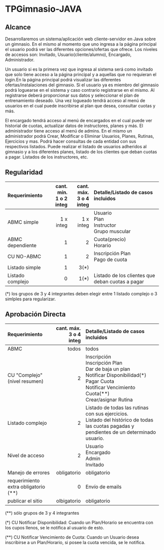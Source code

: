 # TPGimnasio-JAVA

## Alcance
Desarrollaremos un sistema/aplicación web cliente-servidor en Java sobre un gimnasio. En el mismo al momento que uno ingresa a la página principal el usuario podrá ver las diferentes opciones/ofertas que ofrece. Los niveles de accesos son: Invitado, Usuario(cliente/alumno), Encargado, Administrador.

Un usuario si es la primera vez que ingresa al sistema será como invitado que solo tiene acceso a la página principal y a aquellas que no requieran el login.En la página principal podrá visualizar las diferentes ofertas/instalaciones del gimnasio. Si el usuario ya es miembro del gimnasio podrá loguearse en el sistema y caso contrario registrarse en el mismo. Al registrarse deberá proporcionar sus datos y seleccionar el plan de entrenamiento deseado. Una vez logueado tendrá acceso al menú de usuarios en el cual puede inscribirse al plan que desea, consultar cuotas y más.

El encargado tendrá acceso al menú de encargados en el cual puede ver historial de cuotas, actualizar datos de instructores, planes y más. El administrador tiene acceso al menú de admins. En el mismo un administrador podrá Crear, Modificar o Eliminar Usuarios, Planes, Rutinas, Ejercicios y mas. Podrá hacer consultas de cada entidad con sus respectivos listados. Puede realizar el listado de usuarios adheridos al gimnasio y a los diferentes planes, listado de los clientes que deban cuotas a pagar. Listados de los instructores, etc.



## Regularidad

|Requerimiento|cant. mín.<br>1 o 2 integ|cant. máx.<br>3 o 4 integ|Detalle/Listado de casos incluidos|
|:-|-:|-:|:-|
|ABMC simple|1 x integ|1 x integ|Usuario<br>Plan<br>Instructor<br>Grupo muscular
|ABMC dependiente|1|2|Cuota(precio)<br>Horario
|CU NO-ABMC|1|2| Inscripción Plan<br>Pago de cuota
|Listado simple|1|3(*)| 
|Listado complejo|0|1(*)|Listado de los clientes que deban cuotas a pagar

(\*) los grupos de 3 y 4 integrantes deben elegir entre 1 listado complejo o 3 simlples para regularizar.


## Aprobación Directa

|Requerimiento|cant. máx.<br>3 o 4 integ|Detalle/Listado de casos incluidos|
|:-|-:|:-|
|ABMC|todos|todos
|CU "Complejo"(nivel resumen)|2|Inscripción<br>Inscripción Plan<br>Dar de baja un plan<br>Notificar Disponibilidad(*)<br>Pagar Cuota<br>Notificar Vencimiento Cuota(**)<br>Crear/asignar Rutina
|Listado complejo|2| Listado de todas las rutinas con sus ejercicios.<br>Listado del histórico de todas las cuotas pagadas y pendientes de un determinado usuario.
|Nivel de acceso|2| Usuario<br>Encargado<br>Admin<br>Invitado
|Manejo de errores|obligatorio|obligatorio||
|requerimiento extra obligatorio (**)|0|Envío de emails|
|publicar el sitio|olbigatorio|obligatorio||

(\*\*) sólo grupos de 3 y 4 integrantes

(*) CU Notificar Disponibilidad: Cuando un Plan/Horario se encuentra con los cupos llenos, se le notifica al usuario de esto.

(**) CU Notificar Vencimiento de Cuota: Cuando un Usuario desea inscribirse a un Plan/Horario, si posee la cuota vencida, se le notifica.
